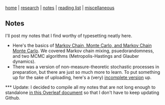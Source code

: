 [home](./index.html)  |  [research](./research.html)  |  [notes](./notes.html)  |  [reading list](./reading_list.html)  |  [miscellaneous](./miscellaneous.html)

## Notes

I'll post my notes that I find worthy of typesetting neatly here. 

- Here's the basics of [Markov Chain, Monte Carlo, and Markov Chain Monte Carlo](./pdf/MCMC.pdf). We covered Markov chain mixing, psuedorandomness, and two MCMC algorithms (Metropolis-Hastings and Glauber dynamics).
- There was a version of non-measure-theoretic stochastic processes in preparation, but there are just so much more to learn. To put something up for the sake of uploading, here's a (very) [incomplete version](./pdf/Notes_on_Stochastic_Processes.pdf) up.

*** Update: I decided to compile all my notes that are not long enough to standalone [in this Overleaf document](https://www.overleaf.com/read/rrwwgdgmrhhn) so that I don't have to keep updating Github. 
